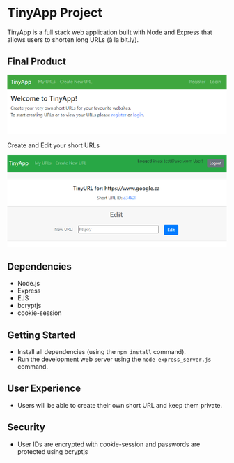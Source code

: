 # TinyApp Project

TinyApp is a full stack web application built with Node and Express that allows users to shorten long URLs (à la bit.ly).

## Final Product

!["Welcome Page"](./docs/urls-page-welcome.PNG)

Create and Edit your short URLs

!["Edit a URL"](https://github.com/thien-trieu/tinyapp/blob/main/docs/url-edit.PNG)
## Dependencies

- Node.js
- Express
- EJS
- bcryptjs
- cookie-session

## Getting Started

- Install all dependencies (using the `npm install` command).
- Run the development web server using the `node express_server.js` command.

## User Experience

- Users will be able to create their own short URL and keep them private.

## Security

- User IDs are encrypted with cookie-session and passwords are protected using bcryptjs

